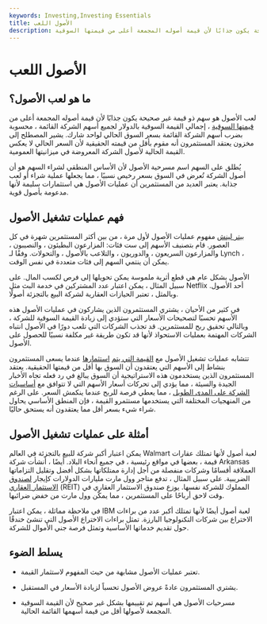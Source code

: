 ```yaml
---
keywords: Investing,Investing Essentials
title: الأصول اللعب
description: اللعب بالأصول عبارة عن مخزون ذو قيمة غير صحيحة يكون جذابًا لأن قيمة أصوله المجمعة أعلى من قيمتها السوقية.
---
```


# الأصول اللعب
## ما هو لعب الأصول؟

لعب الأصول هو سهم ذو قيمة غير صحيحة يكون جذابًا لأن قيمة أصوله المجمعة أعلى من [قيمتها السوقية](/marketcapitalization) ، إجمالي القيمة السوقية بالدولار لجميع أسهم الشركة القائمة ، محسوبة بضرب أسهم الشركة القائمة بسعر السوق الحالي لواحد شارك. يشير المصطلح إلى مخزون يعتقد المستثمرون أنه مقوم بأقل من قيمته الحقيقية لأن السعر الحالي لا يعكس القيمة الحالية لأصول الشركة المعروضة في ميزانيتها العمومية.

يُطلق على السهم اسم مسرحية الأصول لأن الأساس المنطقي لشراء السهم هو أن أصول الشركة تُعرض في السوق بسعر رخيص نسبيًا ، مما يجعلها عملية شراء أو لعب جذابة. يعتبر العديد من المستثمرين أن عمليات الأصول هي استثمارات سليمة لأنها مدعومة بأصول قوية.

## فهم عمليات تشغيل الأصول

[بيتر لينش](/peterlynch) مفهوم عمليات الأصول لأول مرة ، من بين أكثر المستثمرين شهرة في كل العصور. قام بتصنيف الأسهم إلى ست فئات: المزارعون البطيئون ، والنصيبون ، والمزارعون السريعون ، والدوريون ، والتلاعب بالأصول ، والتحولات. وفقًا لـ Lynch ، يمكن أن ينتمي السهم إلى فئات متعددة في نفس الوقت.

الأصول بشكل عام هي قطع أثرية ملموسة يمكن تحويلها إلى فرص لكسب المال. على سبيل المثال ، يمكن اعتبار عدد المشتركين في خدمة البث مثل Netflix أحد الأصول. وبالمثل ، تعتبر الحيازات العقارية لشركة البيع بالتجزئة أصولًا.

في كثير من الأحيان ، يشتري المستثمرون الذين يشاركون في عمليات الأصول هذه الأسهم تحسبًا لتصحيحات الأسعار التي ستؤدي إلى زيادة القيمة السوقية للشركة ، وبالتالي تحقيق ربح للمستثمرين. قد تجذب الشركات التي تلعب دورًا في الأصول انتباه الشركات المهتمة بعمليات الاستحواذ لأنها قد تكون طريقة غير مكلفة نسبيًا للحصول على الأصول.

تتشابه عمليات تشغيل الأصول مع [القيمة التي يتم](/valueinvesting) [استثمارها](/valueinvesting) عندما يسعى المستثمرون بنشاط إلى الأسهم التي يعتقدون أن السوق بها أقل من قيمتها الحقيقية. يعتقد المستثمرون الذين يستخدمون هذه الاستراتيجية أن السوق يبالغ في رد فعله تجاه الأخبار الجيدة والسيئة ، مما يؤدي إلى تحركات أسعار الأسهم التي لا تتوافق مع [أساسيات الشركة على المدى الطويل](/fundamentals) ، مما يعطي فرصة للربح عندما ينكمش السعر. على الرغم من المنهجيات المختلفة التي يستخدمها مستثمرو القيمة ، فإن المنطق الأساسي يحاول شراء شيء بسعر أقل مما يعتقدون أنه يستحق حاليًا.

## أمثلة على عمليات تشغيل الأصول

يمكن اعتبار أكبر شركة للبيع بالتجزئة في العالم Walmart لعبة أصول لأنها تمتلك عقارات قيمة ، بعضها في مواقع رئيسية ، في جميع أنحاء البلاد. أيضًا ، أنشأت شركة Arkansas العملاقة أقسامًا وشركات منفصلة من أجل إدارة ممتلكاتها بشكل أفضل وتقليل التزاماتها الضريبية. على سبيل المثال ، تدفع متاجر وول مارت مليارات الدولارات كإيجار [لصندوق الاستثمار العقاري](/reit) (REIT) المملوك للشركة نفسها. يوزع صندوق الاستثمار العقاري في وقت لاحق أرباحًا على المستثمرين ، مما يمكّن وول مارت من خفض ضرائبها.

في ملاحظة مماثلة ، يمكن اعتبار IBM لعبة أصول أيضًا لأنها تمتلك أكبر عدد من براءات الاختراع بين شركات التكنولوجيا البارزة. تمثل براءات الاختراع الأصول التي تنشئ خندقًا حول تقديم خدماتها الأساسية وتمثل فرصة جني الأموال للشركة.

## يسلط الضوء

- تعتبر عمليات الأصول مشابهة من حيث المفهوم لاستثمار القيمة.

- يشتري المستثمرون عادةً عروض الأصول تحسباً لزيادة الأسعار في المستقبل.

- مسرحيات الأصول هي أسهم تم تقييمها بشكل غير صحيح لأن القيمة السوقية المجمعة لأصولها أقل من قيمة أسهمها القائمة الحالية.

